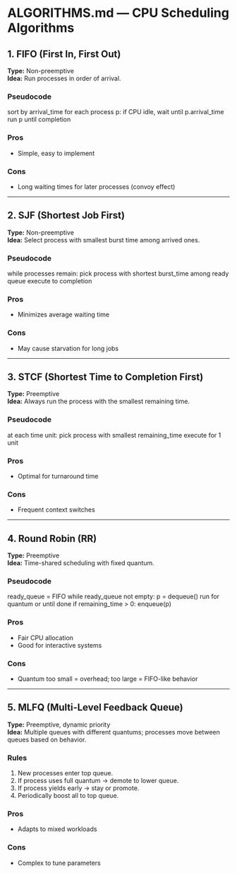 # ALGORITHMS.md — CPU Scheduling Algorithms

## 1. FIFO (First In, First Out)
**Type:** Non-preemptive  
**Idea:** Run processes in order of arrival.

### Pseudocode
sort by arrival_time
for each process p:
if CPU idle, wait until p.arrival_time
run p until completion
### Pros
- Simple, easy to implement  
### Cons
- Long waiting times for later processes (convoy effect)

---

## 2. SJF (Shortest Job First)
**Type:** Non-preemptive  
**Idea:** Select process with smallest burst time among arrived ones.

### Pseudocode
while processes remain:
pick process with shortest burst_time among ready queue
execute to completion
### Pros
- Minimizes average waiting time  
### Cons
- May cause starvation for long jobs

---

## 3. STCF (Shortest Time to Completion First)
**Type:** Preemptive  
**Idea:** Always run the process with the smallest remaining time.

### Pseudocode
at each time unit:
pick process with smallest remaining_time
execute for 1 unit
### Pros
- Optimal for turnaround time  
### Cons
- Frequent context switches

---

## 4. Round Robin (RR)
**Type:** Preemptive  
**Idea:** Time-shared scheduling with fixed quantum.

### Pseudocode
ready_queue = FIFO
while ready_queue not empty:
p = dequeue()
run for quantum or until done
if remaining_time > 0: enqueue(p)
### Pros
- Fair CPU allocation  
- Good for interactive systems  
### Cons
- Quantum too small = overhead; too large = FIFO-like behavior

---

## 5. MLFQ (Multi-Level Feedback Queue)
**Type:** Preemptive, dynamic priority  
**Idea:** Multiple queues with different quantums; processes move between queues based on behavior.

### Rules
1. New processes enter top queue.
2. If process uses full quantum → demote to lower queue.
3. If process yields early → stay or promote.
4. Periodically boost all to top queue.

### Pros
- Adapts to mixed workloads  
### Cons
- Complex to tune parameters
